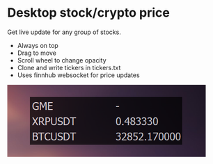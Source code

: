 # Desktop stock/crypto price
Get live update for any group of stocks.

- Always on top
- Drag to move
- Scroll wheel to change opacity
- Clone and write tickers in tickers.txt
- Uses finnhub websocket for price updates

![example](pic.png)
